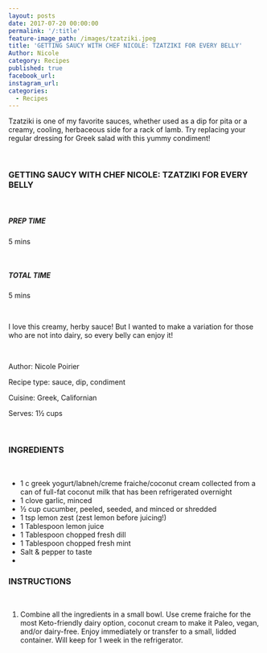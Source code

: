 ```yaml
---
layout: posts
date: 2017-07-20 00:00:00
permalink: '/:title'
feature-image_path: /images/tzatziki.jpeg
title: 'GETTING SAUCY WITH CHEF NICOLE: TZATZIKI FOR EVERY BELLY'
Author: Nicole
category: Recipes
published: true
facebook_url:
instagram_url:
categories:
  - Recipes
---
```


Tzatziki is one of my favorite sauces, whether used as a dip for pita or a creamy, cooling, herbaceous side for a rack of lamb. Try replacing your regular dressing for Greek salad with this yummy condiment!

 

### GETTING SAUCY WITH CHEF NICOLE: TZATZIKI FOR EVERY BELLY

 

##### PREP TIME

5 mins

 

##### TOTAL TIME

5 mins

 

I love this creamy, herby sauce! But I wanted to make a variation for those who are not into dairy, so every belly can enjoy it!

 

Author: Nicole Poirier

Recipe type: sauce, dip, condiment

Cuisine: Greek, Californian

Serves: 1½ cups

 

### INGREDIENTS

 

* 1 c greek yogurt/labneh/creme fraiche/coconut cream collected from a can of full-fat coconut milk that has been refrigerated overnight
* 1 clove garlic, minced
* ½ cup cucumber, peeled, seeded, and minced or shredded
* 1 tsp lemon zest (zest lemon before juicing!)
* 1 Tablespoon lemon juice
* 1 Tablespoon chopped fresh dill
* 1 Tablespoon chopped fresh mint
* Salt & pepper to taste
*

### INSTRUCTIONS

 

1. Combine all the ingredients in a small bowl. Use creme fraiche for the most Keto-friendly dairy option, coconut cream to make it Paleo, vegan, and/or dairy-free. Enjoy immediately or transfer to a small, lidded container. Will keep for 1 week in the refrigerator.
